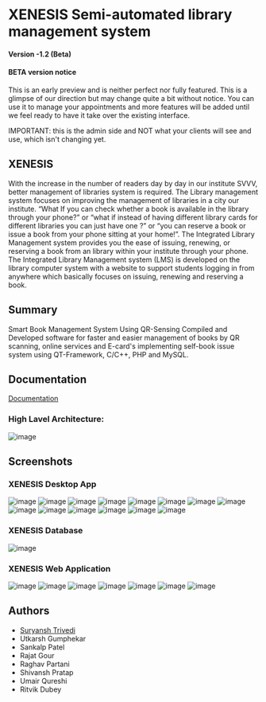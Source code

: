 # XENESIS Semi-automated library management system

#### Version -1.2 (Beta)
#### BETA version notice
This is an early preview and is neither perfect nor fully featured. This is a glimpse of our direction but may change quite a bit without notice.
You can use it to manage your appointments and more features will be added until we feel ready to have it take over the existing interface.

IMPORTANT: this is the admin side and NOT what your clients will see and use, which isn't changing yet.

## XENESIS
With the increase in the number of readers day by day in our institute SVVV,
better management of libraries system is required. The Library management system
focuses on improving the management of libraries in a city our institute. “What If
you can check whether a book is available in the library through your phone?” or
“what if instead of having different library cards for different libraries you can just
have one ?” or “you can reserve a book or issue a book from your phone sitting at
your home!”. The Integrated Library Management system provides you the ease of
issuing, renewing, or reserving a book from an library within your institute through
your phone. The Integrated Library Management system (LMS) is developed on
the library computer system with a website to support students logging in from
anywhere which basically focuses on issuing, renewing and reserving a book.

## Summary 
Smart Book Management System Using QR-Sensing
Compiled and Developed software for faster and easier management of books by QR scanning, online services and E-card's implementing self-book issue system using QT-Framework, C/C++, PHP and MySQL.

## Documentation

[Documentation](https://github.com/skt2020/semi-automated_librarymanagementsystem/blob/master/xenesispptfinal.pptx)

### High Lavel Architecture:
![image](https://user-images.githubusercontent.com/44112240/150383005-24bf3348-63bf-4cc1-8d5e-89969827e344.png)


## Screenshots
### XENESIS Desktop App
![image](https://user-images.githubusercontent.com/44112240/150383111-9fe22512-7a7f-4d41-bbfe-f1451a606790.png)
![image](https://user-images.githubusercontent.com/44112240/150383138-cd7b8d8e-5da8-4751-bbab-10f5978dbb4b.png)
![image](https://user-images.githubusercontent.com/44112240/150383159-7efc40fa-c36c-4e81-bf64-4f35367a56a7.png)
![image](https://user-images.githubusercontent.com/44112240/150383193-b75453ac-b034-4430-8a50-8fedb42a94f0.png)
![image](https://user-images.githubusercontent.com/44112240/150383225-c2a16955-f353-4e1c-9dd8-81cf7e10791e.png)
![image](https://user-images.githubusercontent.com/44112240/150383267-9e536022-fe49-4341-bc33-aae4fe81eed7.png)
![image](https://user-images.githubusercontent.com/44112240/150383290-0e142e0b-dc9f-4e72-8bc0-1ce8e4de20f3.png)
![image](https://user-images.githubusercontent.com/44112240/150383312-1ddceae2-f388-45b2-aab9-c1ea775e7d30.png)
![image](https://user-images.githubusercontent.com/44112240/150383329-e255cb4c-ad75-4e50-90dd-ecd8ac8a00d2.png)
![image](https://user-images.githubusercontent.com/44112240/150383353-9f561bbd-600f-4a87-b607-324ce181c31b.png)
![image](https://user-images.githubusercontent.com/44112240/150383386-692b7a7e-0d0c-4ae6-ad8a-7b909e1e2581.png)
![image](https://user-images.githubusercontent.com/44112240/150383418-8c136dce-3fd6-4590-acef-308917913181.png)
![image](https://user-images.githubusercontent.com/44112240/150383445-bb1a800c-9dbc-4c0c-9b1a-cb2956a5832a.png)
![image](https://user-images.githubusercontent.com/44112240/150383463-ed2fff59-b934-4e77-8580-72c0b42baab6.png)

###  XENESIS Database
![image](https://user-images.githubusercontent.com/44112240/150383482-a601cdd8-3abe-4223-976d-eb05abe22661.png)

###  XENESIS Web Application
![image](https://user-images.githubusercontent.com/44112240/150383509-b8741b08-2691-436a-b668-70dd5c406399.png)
![image](https://user-images.githubusercontent.com/44112240/150383555-9d858e73-4647-4231-b294-53a1c48ed179.png)
![image](https://user-images.githubusercontent.com/44112240/150383585-f605f7eb-79eb-4efd-8c29-38a1abeba69f.png)
![image](https://user-images.githubusercontent.com/44112240/150383603-bde61ed7-f267-4fe7-a30c-74e4197c4499.png)
![image](https://user-images.githubusercontent.com/44112240/150383631-0963107a-c451-4988-be40-85f75f689ad6.png)
![image](https://user-images.githubusercontent.com/44112240/150383657-1ca31c2d-9a5c-4757-9fd1-ec539090bb9a.png)
![image](https://user-images.githubusercontent.com/44112240/150383681-d5cb704b-ba25-446a-898a-e86a91af5fdb.png)


## Authors

- [Suryansh Trivedi](https://www.github.com/skt2020)
- Utkarsh Gumphekar
- Sankalp Patel
- Rajat Gour
- Raghav Partani
- Shivansh Pratap
- Umair Qureshi
- Ritvik Dubey

